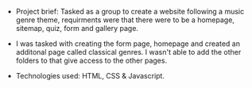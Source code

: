 * Project brief: Tasked as a group to create a website following a music genre theme, requirments were that there were to be a homepage, sitemap, quiz, form and gallery page.

* I was tasked with creating the form page, homepage and created an additonal page called classical genres. I wasn't able to add the other folders to that give access to the other pages.

* Technologies used: HTML, CSS & Javascript.
